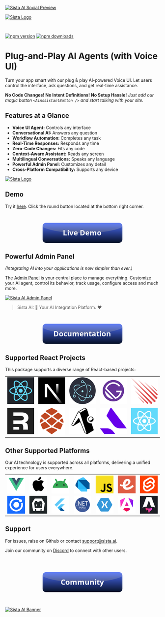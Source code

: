 
[![Sista AI Social Preview](https://smart.sista.ai/images/art/sista-ai-voicebot-large.png)](https://smart.sista.ai/?utm_source=github_repo&utm_medium=main_social_preview&utm_campaign=react_sdk_readme)

[![Sista Logo](https://smart.sista.ai/images/logo/sista-ai-logo-smart-agents.png)](https://smart.sista.ai/?utm_source=github_repo&utm_medium=big_logo&utm_campaign=react_sdk_readme)

<br/>

[![npm version](https://img.shields.io/npm/v/@sista/ai-assistant-react.svg)](https://www.npmjs.com/package/@sista/ai-assistant-react)
[![npm downloads](https://img.shields.io/npm/dm/@sista/ai-assistant-react.svg)](https://www.npmjs.com/package/@sista/ai-assistant-react)

# Plug-and-Play AI Agents (with Voice UI)

Turn your app smart with our plug & play AI-powered Voice UI. Let users control the interface, ask questions, and get real-time assistance.

**No Code Changes! No Intent Definitions! No Setup Hassle!**
_Just add our magic button `<AiAssistantButton />` and start talking with your site._

## Features at a Glance

- **Voice UI Agent:** Controls any interface
- **Conversational AI:** Answers any question
- **Workflow Automation**: Completes any task
- **Real-Time Responses:** Responds any time
- **Zero-Code Changes:** Fits any code
- **Context-Aware Assistant:** Reads any screen
- **Multilingual Conversations:** Speaks any language
- **Powerful Admin Panel:** Customizes any detail
- **Cross-Platform Compatibility:** Supports any device

<a href="https://smart.sista.ai/?utm_source=github_repo&utm_medium=small_logo&utm_campaign=react_sdk_readme">
    <img src="https://smart.sista.ai/images/logo/sista-ai-icon.png" alt="Sista Logo" width="130"/>
</a>

## Demo

Try it [here](https://smart.sista.ai/?utm_source=github_repo&utm_medium=demo_button&utm_campaign=react_sdk_readme). Click the round button located at the bottom right corner.

<br/>

<p align="center">
 <a href="https://smart.sista.ai/?utm_source=github_repo&utm_medium=demo_button&utm_campaign=react_sdk_readme">
    <img src="./assets/button_demo.png" alt="Sista AI Demo"/>
 </a>
</p>

## Powerful Admin Panel

_(Integrating AI into your applications is now simpler than ever.)_

The [Admin Panel](https://admin.sista.ai/applications) is your central place to manage everything.
Customize your AI agent, control its behavior, track usage, configure access and much more.

[![Sista AI Admin Panel](https://smart.sista.ai/images/sista/sista-admin-dark.png)](https://smart.sista.ai/?utm_source=github_repo&utm_medium=admin_panel_screenshot&utm_campaign=react_sdk_readme)

> Sista AI: 🤖 Your AI Integration Platform. ❤️

<br>

<p align="center">
 <a href="https://docs.sista.ai/installation/download">
    <img src="./assets/button_documentation.png" alt="Sista AI Docs"/>
 </a>
</p>

## Supported React Projects

This package supports a diverse range of React-based projects:

|                                                                                                      |                                                                                                           |                                                                                                      |                                                                                                     |                                                                                                      |
| :--------------------------------------------------------------------------------------------------: | :-------------------------------------------------------------------------------------------------------: | :--------------------------------------------------------------------------------------------------: | :-------------------------------------------------------------------------------------------------: | :--------------------------------------------------------------------------------------------------: |
|   [<img src="./assets/sdks/REACT.svg" width="100px">](https://github.com/orgs/sista-ai/repositories)   |   [<img src="./assets/sdks/NEXT.svg" width="100px">](https://github.com/orgs/sista-ai/repositories)   |   [<img src="./assets/sdks/ELECTRON.svg" width="100px">](https://github.com/orgs/sista-ai/repositories)    |  [<img src="./assets/sdks/GATSBY.svg" width="100px">](https://github.com/orgs/sista-ai/repositories)  | [<img src="./assets/sdks/METEOR.svg" width="100px">](https://github.com/orgs/sista-ai/repositories) |
|  [<img src="./assets/sdks/REMIX.svg" width="100px">](https://github.com/orgs/sista-ai/repositories) |  [<img src="./assets/sdks/REDWOODJS.svg" width="100px">](https://github.com/orgs/sista-ai/repositories) |   [<img src="./assets/sdks/EXPO.svg" width="100px">](https://github.com/orgs/sista-ai/repositories)    |  [<img src="./assets/sdks/BLITZJS.svg" width="100px">](https://github.com/orgs/sista-ai/repositories)  | [<img src="./assets/sdks/REACT-NATIVE.svg" width="100px">](https://github.com/orgs/sista-ai/repositories) |

## Other Supported Platforms

Our AI technology is supported across all platforms, delivering a unified experience for users everywhere.

|                                                                                                      |                                                                                                           |                                                                                                      |                                                                                                     |                                                                                                      |                                                                                                        |                                                                                                        |
| :--------------------------------------------------------------------------------------------------: | :-------------------------------------------------------------------------------------------------------: | :--------------------------------------------------------------------------------------------------: | :-------------------------------------------------------------------------------------------------: | :--------------------------------------------------------------------------------------------------: | :----------------------------------------------------------------------------------------------------: | :----------------------------------------------------------------------------------------------------: |
|   [<img src="./assets/sdks/VUE.svg" width="100px">](https://github.com/orgs/sista-ai/repositories)    |  [<img src="./assets/sdks/IOS.svg" width="100px">](https://github.com/orgs/sista-ai/repositories)  | [<img src="./assets/sdks/ANDROID.svg" width="100px">](https://github.com/orgs/sista-ai/repositories)   | [<img src="./assets/sdks/DART.svg" width="100px">](https://github.com/orgs/sista-ai/repositories)     |   [<img src="./assets/sdks/JS.svg" width="100px">](https://github.com/orgs/sista-ai/repositories)    |  [<img src="./assets/sdks/EMBER.svg" width="100px">](https://github.com/orgs/sista-ai/repositories)   | [<img src="./assets/sdks/SVELTE.svg" width="100px">](https://github.com/orgs/sista-ai/repositories) |
| [<img src="./assets/sdks/IONIC.svg" width="100px">](https://github.com/orgs/sista-ai/repositories) |   [<img src="./assets/sdks/CORDOVA.svg" width="100px">](https://github.com/orgs/sista-ai/repositories)   | [<img src="./assets/sdks/FLUTTER.svg" width="100px">](https://github.com/orgs/sista-ai/repositories) | [<img src="./assets/sdks/MAUI.svg" width="100px">](https://github.com/orgs/sista-ai/repositories) |  [<img src="./assets/sdks/XAMARIN.svg" width="100px">](https://github.com/orgs/sista-ai/repositories) | [<img src="./assets/sdks/ANGULAR.svg" width="100px">](https://github.com/orgs/sista-ai/repositories)  |   [<img src="./assets/sdks/ASTRO.svg" width="100px">](https://github.com/orgs/sista-ai/repositories)  |

## Support

For issues, raise on Github or contact [support@sista.ai](mailto:support@sista.ai).

Join our community on [Discord](https://discord.gg/e2arxq9Js4) to connect with other users.

<br/>
<br/>

<p align="center">
 <a href="https://discord.gg/e2arxq9Js4">
    <img src="./assets/button_community.png" alt="Sista AI Community"/>
 </a>
</p>

<br/>

[![Sista AI Banner](https://smart.sista.ai/images/art/sista-ai-banner-1.png)](https://smart.sista.ai/?utm_source=github_repo&utm_medium=main_banner&utm_campaign=react_sdk_readme)
